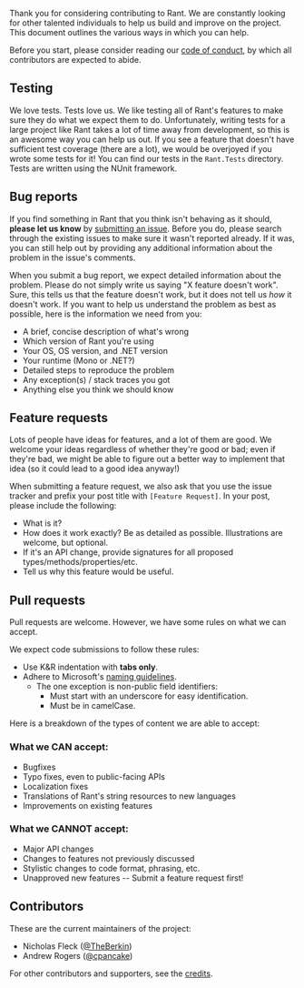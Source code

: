 Thank you for considering contributing to Rant. We are constantly looking for other talented individuals
to help us build and improve on the project. This document outlines the various ways in which you can help.

Before you start, please consider reading our [code of conduct](CODE_OF_CONDUCT.md), by which all 
contributors are expected to abide.

## Testing

We love tests. Tests love us. We like testing all of Rant's features to make sure they do
what we expect them to do. Unfortunately, writing tests for a large project like Rant
takes a lot of time away from development, so this is an awesome way you can help us out.
If you see a feature that doesn't have sufficient test coverage (there are a lot), we would
be overjoyed if you wrote some tests for it! You can find our tests in the `Rant.Tests` directory.
Tests are written using the NUnit framework.

## Bug reports

If you find something in Rant that you think isn't behaving as it should, **please let us know** by
[submitting an issue](https://github.com/TheBerkin/Rant/issues/new). Before you do, please search through
the existing issues to make sure it wasn't reported already. If it was, you can still help out by providing
any additional information about the problem in the issue's comments.

When you submit a bug report, we expect detailed information about the problem. Please do not simply
write us saying "X feature doesn't work". Sure, this tells us that the feature doesn't work, but it
does not tell us _how_ it doesn't work. If you want to help us understand the problem as best as
possible, here is the information we need from you:

* A brief, concise description of what's wrong
* Which version of Rant you're using
* Your OS, OS version, and .NET version
* Your runtime (Mono or .NET?)
* Detailed steps to reproduce the problem
* Any exception(s) / stack traces you got
* Anything else you think we should know

## Feature requests

Lots of people have ideas for features, and a lot of them are good. We welcome your ideas regardless
of whether they're good or bad; even if they're bad, we might be able to figure out a better way
to implement that idea (so it could lead to a good idea anyway!)

When submitting a feature request, we also ask that you use the issue tracker and
prefix your post title with `[Feature Request]`. In your post, please include the following:

* What is it?
* How does it work exactly? Be as detailed as possible. Illustrations are welcome, but optional.
* If it's an API change, provide signatures for all proposed types/methods/properties/etc.
* Tell us why this feature would be useful.

## Pull requests

Pull requests are welcome. However, we have some rules on what we can accept.

We expect code submissions to follow these rules:
* Use K&R indentation with **tabs only**.
* Adhere to Microsoft's [naming guidelines](https://docs.microsoft.com/en-us/dotnet/standard/design-guidelines/naming-guidelines).
  * The one exception is non-public field identifiers: 
    * Must start with an underscore for easy identification.
    * Must be in camelCase.

Here is a breakdown of the types of content we are able to accept:

### What we CAN accept:

* Bugfixes
* Typo fixes, even to public-facing APIs
* Localization fixes
* Translations of Rant's string resources to new languages
* Improvements on existing features

### What we CANNOT accept:

* Major API changes
* Changes to features not previously discussed
* Stylistic changes to code format, phrasing, etc.
* Unapproved new features -- Submit a feature request first!

## Contributors

These are the current maintainers of the project:

* Nicholas Fleck ([@TheBerkin](https://github.com/TheBerkin))
* Andrew Rogers ([@cpancake](https://github.com/cpancake))

For other contributors and supporters, see the [credits](CREDITS.md).
